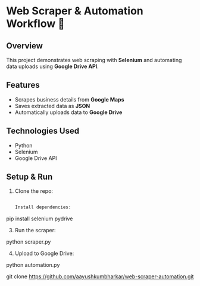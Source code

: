 # Web Scraper & Automation Workflow 🚀

## Overview
This project demonstrates web scraping with **Selenium** and automating data uploads using **Google Drive API**.

## Features
- Scrapes business details from **Google Maps**
- Saves extracted data as **JSON**
- Automatically uploads data to **Google Drive**

## Technologies Used
- Python
- Selenium
- Google Drive API

## Setup & Run
1. Clone the repo:
   ```bash

   Install dependencies:

pip install selenium pydrive


3. Run the scraper:

python scraper.py


4. Upload to Google Drive:

python automation.py

   git clone https://github.com/aayushkumbharkar/web-scraper-automation.git
